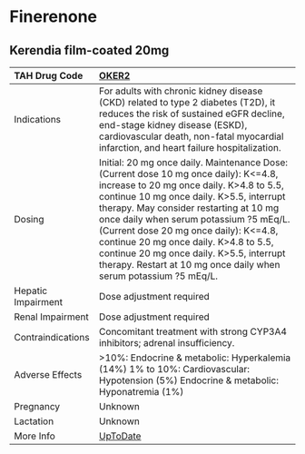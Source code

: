 # Finerenone

## Kerendia film-coated 20mg

| TAH Drug Code      | [OKER2](https://www.tahsda.org.tw/drugs/hissearch.php?drug_code=OKER2)                                                                                                                                                                                                                                                                                                                                                                                              |
|:-------------------|:--------------------------------------------------------------------------------------------------------------------------------------------------------------------------------------------------------------------------------------------------------------------------------------------------------------------------------------------------------------------------------------------------------------------------------------------------------------------|
| Indications        | For adults with chronic kidney disease (CKD) related to type 2 diabetes (T2D), it reduces the risk of sustained eGFR decline, end-stage kidney disease (ESKD), cardiovascular death, non-fatal myocardial infarction, and heart failure hospitalization.                                                                                                                                                                                                            |
| Dosing             | Initial: 20 mg once daily. Maintenance Dose: (Current dose 10 mg once daily): K<=4.8, increase to 20 mg once daily. K>4.8 to 5.5, continue 10 mg once daily. K>5.5, interrupt therapy. May consider restarting at 10 mg once daily when serum potassium ?5 mEq/L. (Current dose 20 mg once daily): K<=4.8, continue 20 mg once daily. K>4.8 to 5.5, continue 20 mg once daily. K>5.5, interrupt therapy. Restart at 10 mg once daily when serum potassium ?5 mEq/L. |
| Hepatic Impairment | Dose adjustment required                                                                                                                                                                                                                                                                                                                                                                                                                                            |
| Renal Impairment   | Dose adjustment required                                                                                                                                                                                                                                                                                                                                                                                                                                            |
| Contraindications  | Concomitant treatment with strong CYP3A4 inhibitors; adrenal insufficiency.                                                                                                                                                                                                                                                                                                                                                                                         |
| Adverse Effects    | >10%: Endocrine & metabolic: Hyperkalemia (14%) 1% to 10%: Cardiovascular: Hypotension (5%) Endocrine & metabolic: Hyponatremia (1%)                                                                                                                                                                                                                                                                                                                                |
| Pregnancy          | Unknown                                                                                                                                                                                                                                                                                                                                                                                                                                                             |
| Lactation          | Unknown                                                                                                                                                                                                                                                                                                                                                                                                                                                             |
| More Info          | [UpToDate](https://www.uptodate.com/contents/finerenone-drug-information)                                                                                                                                                                                                                                                                                                                                                                                           |

